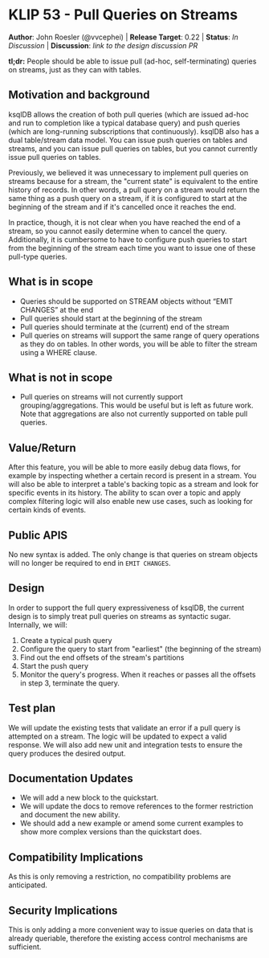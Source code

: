 # KLIP 53 - Pull Queries on Streams

**Author**: John Roesler (@vvcephei) | 
**Release Target**: 0.22 | 
**Status**: _In Discussion_ | 
**Discussion**: _link to the design discussion PR_

**tl;dr:** People should be able to issue pull (ad-hoc, self-terminating) queries on streams,
           just as they can with tables.
           
## Motivation and background

ksqlDB allows the creation of both pull queries (which are issued ad-hoc and run to completion like
a typical database query) and push queries (which are long-running subscriptions that continuously).
ksqlDB also has a dual table/stream data model. You can issue push queries on tables and streams, 
and you can issue pull queries on tables, but you cannot currently issue pull queries on tables.

Previously, we believed it was unnecessary to implement pull queries on streams because for a
stream, the "current state" is equivalent to the entire history of records. In other words, a
pull query on a stream would return the same thing as a push query on a stream, if it is configured
to start at the beginning of the stream and if it's cancelled once it reaches the end.

In practice, though, it is not clear when you have reached the end of a stream, so you cannot
easily determine when to cancel the query. Additionally, it is cumbersome to have to configure
push queries to start from the beginning of the stream each time you want to issue one of these
pull-type queries.

## What is in scope

* Queries should be supported on STREAM objects without “EMIT CHANGES” at the end
* Pull queries should start at the beginning of the stream
* Pull queries should terminate at the (current) end of the stream
* Pull queries on streams will support the same range of query operations as they
  do on tables. In other words, you will be able to filter the stream using a WHERE clause.

## What is not in scope

* Pull queries on streams will not currently support grouping/aggregations.
  This would be useful but is left as future work.
  Note that aggregations are also not currently supported on table pull queries.

## Value/Return

After this feature, you will be able to more easily debug data flows, for example
by inspecting whether a certain record is present in a stream. You will also be able
to interpret a table's backing topic as a stream and look for specific events in its
history. The ability to scan over a topic and apply complex filtering logic will also
enable new use cases, such as looking for certain kinds of events.

## Public APIS

No new syntax is added. The only change is that queries on stream objects will no
longer be required to end in `EMIT CHANGES`.

## Design

In order to support the full query expressiveness of ksqlDB, the current design
is to simply treat pull queries on streams as syntactic sugar. Internally, we will:
1. Create a typical push query
2. Configure the query to start from "earliest" (the beginning of the stream)
3. Find out the end offsets of the stream's partitions
4. Start the push query
5. Monitor the query's progress.
   When it reaches or passes all the offsets in step 3, terminate the query.

## Test plan

We will update the existing tests that validate an error if a pull query is attempted
on a stream. The logic will be updated to expect a valid response. We will also add new
unit and integration tests to ensure the query produces the desired output.

## Documentation Updates

* We will add a new block to the quickstart.
* We will update the docs to remove references
  to the former restriction and document the new ability.
* We should add a new example or amend some current examples
  to show more complex versions than the quickstart does.

## Compatibility Implications

As this is only removing a restriction, no compatibility problems are anticipated.

## Security Implications

This is only adding a more convenient way to issue queries on data that is already
queriable, therefore the existing access control mechanisms are sufficient.